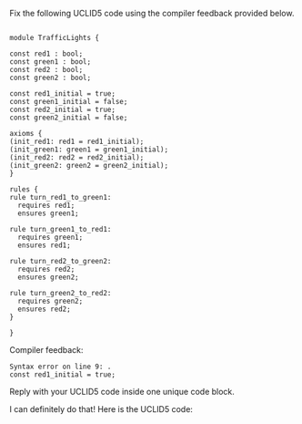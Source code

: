 
Fix the following UCLID5 code using the compiler feedback provided below.

```

module TrafficLights {

const red1 : bool;
const green1 : bool;
const red2 : bool;
const green2 : bool;

const red1_initial = true;
const green1_initial = false;
const red2_initial = true;
const green2_initial = false;

axioms {
(init_red1: red1 = red1_initial);
(init_green1: green1 = green1_initial);
(init_red2: red2 = red2_initial);
(init_green2: green2 = green2_initial);
}

rules {
rule turn_red1_to_green1:
  requires red1;
  ensures green1;

rule turn_green1_to_red1:
  requires green1;
  ensures red1;

rule turn_red2_to_green2:
  requires red2;
  ensures green2;

rule turn_green2_to_red2:
  requires green2;
  ensures red2;
}

}
```

Compiler feedback:

```
Syntax error on line 9: .
const red1_initial = true;

```
Reply with your UCLID5 code inside one unique code block.

I can definitely do that! Here is the UCLID5 code:
```
